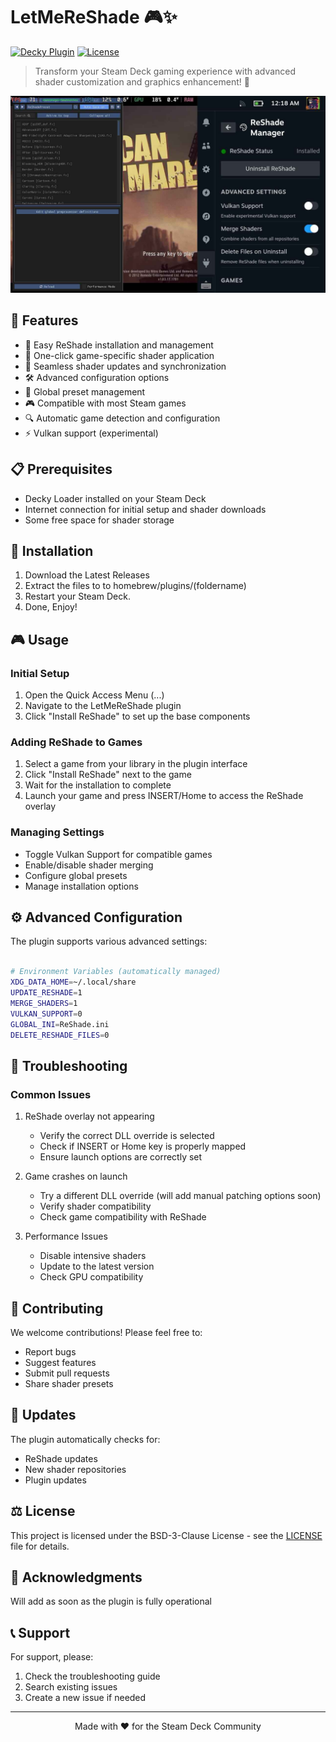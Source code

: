 # LetMeReShade 🎮✨

[![Decky Plugin](https://img.shields.io/badge/Decky-Plugin-brightgreen.svg)](https://github.com/SteamDeckHomebrew/decky-loader)
[![License](https://img.shields.io/badge/license-BSD--3-blue.svg)](LICENSE)

> Transform your Steam Deck gaming experience with advanced shader customization and graphics enhancement! 🚀

![LetMeReShade Banner](assets/shade.jpg)

## 🌟 Features

- 🎨 Easy ReShade installation and management
- 🎯 One-click game-specific shader application
- 🔄 Seamless shader updates and synchronization
- 🛠️ Advanced configuration options
- 💾 Global preset management
- 🎮 Compatible with most Steam games
- 🔍 Automatic game detection and configuration
- ⚡ Vulkan support (experimental)

## 📋 Prerequisites

- Decky Loader installed on your Steam Deck
- Internet connection for initial setup and shader downloads
- Some free space for shader storage

## 🚀 Installation

1. Download the Latest Releases
2. Extract the files to to homebrew/plugins/(foldername)
3. Restart your Steam Deck.
4. Done, Enjoy!

## 🎮 Usage

### Initial Setup

1. Open the Quick Access Menu (...)
2. Navigate to the LetMeReShade plugin
3. Click "Install ReShade" to set up the base components

### Adding ReShade to Games

1. Select a game from your library in the plugin interface
2. Click "Install ReShade" next to the game
3. Wait for the installation to complete
4. Launch your game and press INSERT/Home to access the ReShade overlay

### Managing Settings

- Toggle Vulkan Support for compatible games
- Enable/disable shader merging
- Configure global presets
- Manage installation options

## ⚙️ Advanced Configuration

The plugin supports various advanced settings:

```bash

# Environment Variables (automatically managed)
XDG_DATA_HOME=~/.local/share
UPDATE_RESHADE=1
MERGE_SHADERS=1
VULKAN_SUPPORT=0
GLOBAL_INI=ReShade.ini
DELETE_RESHADE_FILES=0

```

## 🔧 Troubleshooting

### Common Issues

1. ReShade overlay not appearing

   - Verify the correct DLL override is selected
   - Check if INSERT or Home key is properly mapped
   - Ensure launch options are correctly set

2. Game crashes on launch

   - Try a different DLL override (will add manual patching options soon)
   - Verify shader compatibility
   - Check game compatibility with ReShade

3. Performance Issues

   - Disable intensive shaders
   - Update to the latest version
   - Check GPU compatibility

## 📝 Contributing

We welcome contributions! Please feel free to:

- Report bugs
- Suggest features
- Submit pull requests
- Share shader presets

## 🔄 Updates

The plugin automatically checks for:

- ReShade updates
- New shader repositories
- Plugin updates

## ⚖️ License

This project is licensed under the BSD-3-Clause License - see the [LICENSE](LICENSE) file for details.

## 🙏 Acknowledgments

Will add as soon as the plugin is fully operational

## 📞 Support

For support, please:

1. Check the troubleshooting guide
2. Search existing issues
3. Create a new issue if needed

---

<p align="center">Made with ❤️ for the Steam Deck Community</p>

